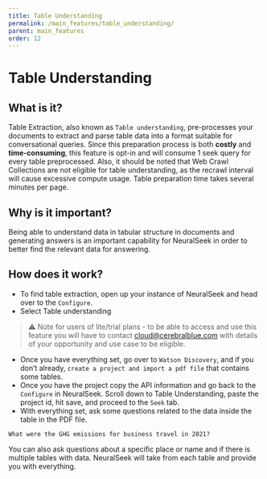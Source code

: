 ```yaml
---
title: Table Understanding
permalink: /main_features/table_understanding/
parent: main_features
order: 12
---
```


# Table Understanding

## What is it?
Table Extraction, also known as `Table understanding`, pre-processes your documents to extract and parse table data into a format suitable for conversational queries. Since this preparation process is both **costly** and **time-consuming**, this feature is opt-in and will consume 1 seek query for every table preprocessed. Also, it should be noted that Web Crawl Collections are not eligible for table understanding, as the recrawl interval will cause excessive compute usage. Table preparation time takes several minutes per page.

## Why is it important?
Being able to understand data in tabular structure in documents and generating answers is an important capability for NeuralSeek in order to better find the relevant data for answering.

## How does it work?
- To find table extraction, open up your instance of NeuralSeek and head over to the `Configure`.
- Select Table understanding

> ⚠️ Note for users of lite/trial plans - to be able to access and use this feature you will have to contact cloud@cerebralblue.com with details of your opportunity and use case to be eligible.

- Once you have everything set, go over to `Watson Discovery`, and if you don’t already, `create a project and import a pdf file` that contains some tables.
- Once you have the project copy the API information and go back to the `Configure` in NeuralSeek. Scroll down to Table Understanding, paste the project id, hit save, and proceed to the `Seek` tab.
- With everything set, ask some questions related to the data inside the table in the PDF file.

```
What were the GHG emissions for business travel in 2021?
```

You can also ask questions about a specific place or name and if there is multiple tables with data. NeuralSeek will take from each table and provide you with everything.


